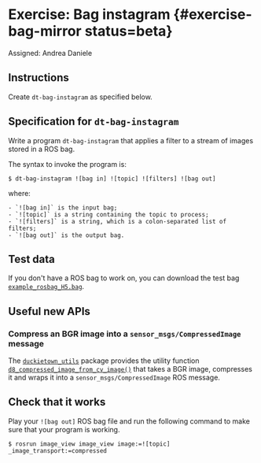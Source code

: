 # Exercise: Bag instagram {#exercise-bag-mirror status=beta}

Assigned: Andrea Daniele

## Instructions

Create `dt-bag-instagram` as specified below.


## Specification for `dt-bag-instagram`

Write a program `dt-bag-instagram` that applies a filter to a stream of images
stored in a ROS bag.

The syntax to invoke the program is:

    $ dt-bag-instagram ![bag in] ![topic] ![filters] ![bag out]

where:

    - `![bag in]` is the input bag;
    - `![topic]` is a string containing the topic to process;
    - `![filters]` is a string, which is a colon-separated list of filters;
    - `![bag out]` is the output bag.


## Test data

If you don't have a ROS bag to work on, you can download the test bag
[`example_rosbag_H5.bag`](https://www.dropbox.com/s/h04435fz8wv4314/example_rosbag_H5.bag?dl=1).


## Useful new APIs

### Compress an BGR image into a `sensor_msgs/CompressedImage` message

The [`duckietown_utils`](#duckietown-utils-library)
package provides the utility function
[`d8_compressed_image_from_cv_image()`](#duckietown_utils-d8_compressed_image_from_cv_image)
that takes a BGR image, compresses it and wraps it into a `sensor_msgs/CompressedImage`
ROS message.


## Check that it works

Play your `![bag out]` ROS bag file and run the following command to make sure
that your program is working.

    $ rosrun image_view image_view image:=![topic] _image_transport:=compressed
